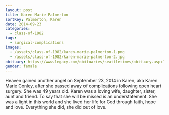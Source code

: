 ```yaml
---
layout: post
title: Karen Marie Palmerton
sortKey: Palmerton, Karen
date: 2014-09-23
categories:
  - class-of-1982
tags:
  - surgical-complications
images:
  - /assets/class-of-1982/karen-marie-palmerton-1.png
  - /assets/class-of-1982/karen-marie-palmerton-2.jpg
obituary: https://www.legacy.com/obituaries/seattletimes/obituary.aspx?pid=173184462
gender: female
---
```


Heaven gained another angel on September 23, 2014 in Karen, aka Karen Marie Conley, after she passed away of complications following open heart surgery. She was 49 years old. Karen was a loving wife, daughter, sister, aunt and friend. To say that she will be missed is an understatement. She was a light in this world and she lived her life for God through faith, hope and love. Everything she did, she did out of love.
